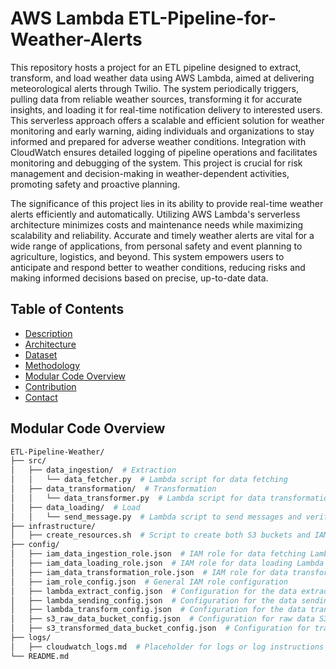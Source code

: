 # AWS Lambda ETL-Pipeline-for-Weather-Alerts 
   
This repository hosts a project for an ETL pipeline designed to extract, transform, and load weather data using AWS Lambda, aimed at delivering meteorological alerts through Twilio. The system periodically triggers, pulling data from reliable weather sources, transforming it for accurate insights, and loading it for real-time notification delivery to interested users. This serverless approach offers a scalable and efficient solution for weather monitoring and early warning, aiding individuals and organizations to stay informed and prepared for adverse weather conditions. Integration with CloudWatch ensures detailed logging of pipeline operations and facilitates monitoring and debugging of the system. This project is crucial for risk management and decision-making in weather-dependent activities, promoting safety and proactive planning.  
  
The significance of this project lies in its ability to provide real-time weather alerts efficiently and automatically. Utilizing AWS Lambda's serverless architecture minimizes costs and maintenance needs while maximizing scalability and reliability. Accurate and timely weather alerts are vital for a wide range of applications, from personal safety and event planning to agriculture, logistics, and beyond. This system empowers users to anticipate and respond better to weather conditions, reducing risks and making informed decisions based on precise, up-to-date data. 

## Table of Contents  
 
- [Description](#description)
- [Architecture](#architecture)
- [Dataset](#Dataset)
- [Methodology](#Methodology)
- [Modular Code Overview](#modular-code-overview)
- [Contribution](#contribution)
- [Contact](#contact)




## Modular Code Overview

```graphql
ETL-Pipeline-Weather/
├── src/
│   ├── data_ingestion/  # Extraction
│   │   └── data_fetcher.py  # Lambda script for data fetching
│   ├── data_transformation/  # Transformation
│   │   └── data_transformer.py  # Lambda script for data transformation
│   ├── data_loading/  # Load
│   │   └── send_message.py  # Lambda script to send messages and verify delivery
├── infrastructure/
│   ├── create_resources.sh  # Script to create both S3 buckets and IAM roles
├── config/
│   ├── iam_data_ingestion_role.json  # IAM role for data fetching Lambda
│   ├── iam_data_loading_role.json  # IAM role for data loading Lambda
│   ├── iam_data_transformation_role.json  # IAM role for data transformation Lambda
│   ├── iam_role_config.json  # General IAM role configuration
│   ├── lambda_extract_config.json  # Configuration for the data extraction Lambda function
│   ├── lambda_sending_config.json  # Configuration for the data sending Lambda function
│   ├── lambda_transform_config.json  # Configuration for the data transformation Lambda function
│   ├── s3_raw_data_bucket_config.json  # Configuration for raw data S3 bucket
│   ├── s3_transformed_data_bucket_config.json  # Configuration for transformed data S3 bucket
├── logs/
│   ├── cloudwatch_logs.md  # Placeholder for logs or log instructions
└── README.md
```
